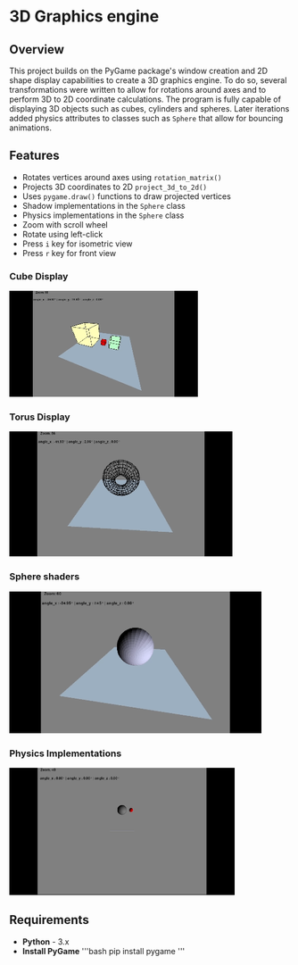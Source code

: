 # 3D Graphics engine

## Overview
This project builds on the PyGame package's window creation and 2D shape display capabilities to create a 3D graphics engine. To do so, several transformations were written to allow for rotations around axes and to perform 3D to 2D coordinate calculations. The program is fully capable of displaying 3D objects such as cubes, cylinders and spheres. Later iterations added physics attributes to classes such as `Sphere` that allow for bouncing animations.

## Features
- Rotates vertices around axes using `rotation_matrix()`
- Projects 3D coordinates to 2D `project_3d_to_2d()`
- Uses `pygame.draw()` functions to draw projected vertices
- Shadow implementations in the `Sphere` class
- Physics implementations in the `Sphere` class
- Zoom with scroll wheel
- Rotate using left-click
- Press `i` key for isometric view
- Press `r` key for front view

### Cube Display
![Cubes](Cubes.gif)

### Torus Display
![Torus](Torus.gif)

### Sphere shaders
![Sphere Shades](ShadowEffects.gif)

### Physics Implementations
![Physics](Bounce.gif)

## Requirements
- **Python** - 3.x
- **Install PyGame**
'''bash
pip install pygame
'''
